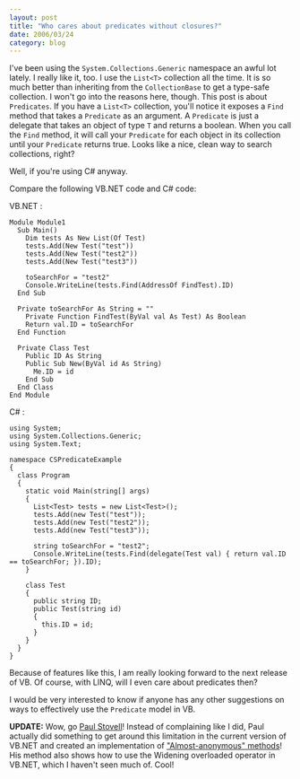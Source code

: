 ```yaml
---
layout: post
title: "Who cares about predicates without closures?"
date: 2006/03/24
category: blog
---
```


I've been using the `System.Collections.Generic` namespace an awful lot lately. I really like it, too. I use the `List<T>` collection all the time. It is so much better than inheriting from the `CollectionBase` to get a type-safe collection. I won't go into the reasons here, though. This post is about `Predicates`. If you have a `List<T>` collection, you'll notice it exposes a `Find` method that takes a `Predicate` as an argument. A `Predicate` is just a delegate that takes an object of type `T` and returns a boolean. When you call the `Find` method, it will call your `Predicate` for each object in its collection until your `Predicate` returns true. Looks like a nice, clean way to search collections, right?

Well, if you're using C# anyway.

Compare the following VB.NET code and C# code:

VB.NET :

    Module Module1
      Sub Main()
        Dim tests As New List(Of Test)
        tests.Add(New Test("test"))
        tests.Add(New Test("test2"))
        tests.Add(New Test("test3"))

        toSearchFor = "test2"
        Console.WriteLine(tests.Find(AddressOf FindTest).ID)
      End Sub

      Private toSearchFor As String = ""
        Private Function FindTest(ByVal val As Test) As Boolean
        Return val.ID = toSearchFor
      End Function

      Private Class Test
        Public ID As String
        Public Sub New(ByVal id As String)
          Me.ID = id
        End Sub
      End Class
    End Module

C# :

    using System;
    using System.Collections.Generic;
    using System.Text;

    namespace CSPredicateExample
    {
      class Program
      {
        static void Main(string[] args)
        {
          List<Test> tests = new List<Test>();
          tests.Add(new Test("test"));
          tests.Add(new Test("test2"));
          tests.Add(new Test("test3"));

          string toSearchFor = "test2";
          Console.WriteLine(tests.Find(delegate(Test val) { return val.ID == toSearchFor; }).ID);
        }

        class Test
        {
          public string ID;
          public Test(string id)
          {
            this.ID = id;
          }
        }
      }
    }

Because of features like this, I am really looking forward to the next release of VB. Of course, with LINQ, will I even care about predicates then?

I would be very interested to know if anyone has any other suggestions on ways to effectively use the `Predicate` model in VB.

**UPDATE:** Wow, go [Paul Stovell](http://paulstovell.net/)! Instead of complaining like I did, Paul actually did something to get around this limitation in the current version of VB.NET and created an implementation of ["Almost-anonymous" methods](http://www.paulstovell.net/blog/index.php/almost-anonymous-methods-in-visual-basic-net/)! His method also shows how to use the Widening overloaded operator in VB.NET, which I haven't seen much of. Cool!

